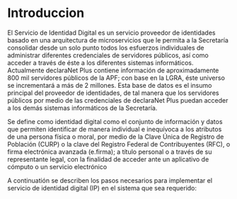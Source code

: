 
# Introduccion

El Servicio de Identidad Digital es un servicio proveedor de identidades basado en una arquitectura de microservicios que le permita a la Secretaría consolidar desde un solo punto todos los esfuerzos individuales de administrar diferentes credenciales de servidores públicos, así como acceder a través de éste a los diferentes sistemas informáticos.
Actualmente declaraNet Plus contiene información de aproximadamente 800 mil servidores públicos de la APF; con base en la LGRA, éste universo se incrementará a más de 2 millones.
Esta base de datos es el insumo principal del proveedor de identidades, de tal manera que los servidores públicos por medio de las credenciales de declaraNet Plus puedan acceder a los demás sistemas informáticos de la Secretaría. 

Se define como identidad digital como el conjunto de información y datos que permiten identificar de manera individual e inequívoca a los atributos de una persona física o moral, por medio de la Clave Única de Registro de Población (CURP) o la clave del Registro Federal de Contribuyentes (RFC), o firma electrónica avanzada (e.firma); a título personal o a través de su representante legal, con la finalidad de acceder ante un aplicativo de cómputo o un servicio electrónico

A continuatión se describen los pasos necesarios para implementar el servicio de identidad digital (IP) en el sistema que sea requerido:
 
